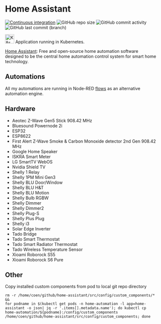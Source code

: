 # Home Assistant

[![Continuous integration](https://github.com/theautomation/home-assistant/actions/workflows/ci.yaml/badge.svg)](https://github.com/theautomation/home-assistant/actions/workflows/ci.yaml)
![GitHub repo size](https://img.shields.io/github/repo-size/theautomation/home-assistant?logo=Github)
![GitHub commit activity](https://img.shields.io/github/commit-activity/y/theautomation/home-assistant?logo=github)
![GitHub last commit (branch)](https://img.shields.io/github/last-commit/theautomation/home-assistant/main?logo=github)

<img src="https://github.com/theautomation/kubernetes-gitops/blob/main/assets/img/k8s.png?raw=true" alt="K8s" style="height: 30px; width:30px;"/>
Application running in Kubernetes.

[Home Assistant](https://www.home-assistant.io/): Free and open-source home
automation software designed to be the central home automation control system
for smart home technology.

## Automations

All my automations are running in Node-RED
[flows](https://github.com/theautomation/node-red/tree/main/src/data) as an
alternative automation engine.

## Hardware

- Aeotec Z-Wave Gen5 Stick 908.42 MHz
- Bluesound Powernode 2i
- ESP32
- ESP8622
- First Alert Z-Wave Smoke & Carbon Monoxide detector 2nd Gen 908.42 MHz
- Google Home Speaker
- ISKRA Smart Meter
- LG SmartTV WebOS
- Nvidia Shield TV
- Shelly 1 Relay
- Shelly 1PM Mini Gen3
- Shelly BLU Door/Window
- Shelly BLU H&T
- Shelly BLU Motion
- Shelly Bulb RGBW
- Shelly Dimmer
- Shelly Dimmer2
- Shelly Plug-S
- Shelly Plus Plug
- Shelly i3
- Solar Edge Inverter
- Tado Bridge
- Tado Smart Thermostat
- Tado Smart Radiator Thermostat
- Tado Wireless Temperature Sensor
- Xioami Roborock S55
- Xioami Roborock S6 Pure

## Other

Copy installed custom components from pod to local git repo directory

```console
rm -r /home/coen/github/home-assistant/src/config/custom_components/* &&
for podname in $(kubectl get pods -n home-automation -l app=home-assistant -o json| jq -r '.items[].metadata.name'); do kubectl cp home-automation/${podname}:/config/custom_components /home/coen/github/home-assistant/src/config/custom_components; done
```
